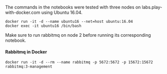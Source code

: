 The commands in the notebooks were tested with three nodes on labs.play-with-docker.com using Ubuntu 16.04.

```shell
docker run -it -d --name ubuntu16 --net=host ubuntu:16.04
docker exec -it ubuntu16 /bin/bash
```

Make sure to run rabbitmq on node 2 before running its corresponding notebook.

#### Rabbitmq in Docker
`docker run -it -d --rm --name rabbitmq -p 5672:5672 -p 15672:15672 rabbitmq:3-management`

